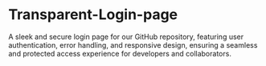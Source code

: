 # Transparent-Login-page
A sleek and secure login page for our GitHub repository, featuring user authentication, error handling, and responsive design, ensuring a seamless and protected access experience for developers and collaborators.
